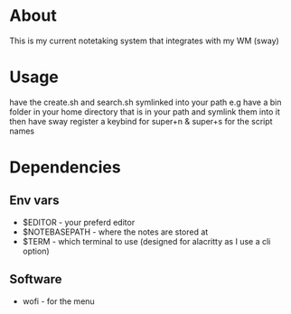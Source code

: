 # About
This is my current notetaking system that integrates with my WM (sway)
# Usage
have the create.sh and search.sh symlinked into your path
e.g have a bin folder in your home directory that is in your path and symlink them into it
then have sway register a keybind for super+n & super+s for the script names
# Dependencies
## Env vars
- $EDITOR - your preferd editor
- $NOTEBASEPATH - where the notes are stored at
- $TERM - which terminal to use (designed for alacritty as I use a cli option)
## Software
- wofi - for the menu
